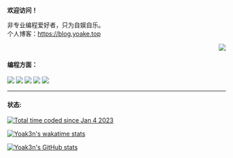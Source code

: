 **欢迎访问！**
<!-- 
[![Readme Card](https://github-readme-stats-omega-ten-91.vercel.app/api/pin/?username=Yoak3n&repo=SerialPagesGenerator4notion)](https://github.com/Yoak3n/SerialPagesGenerator4notion)
[![Readme Card](https://github-readme-stats-omega-ten-91.vercel.app/api/pin/?username=Yoak3n&repo=EdgeGPT-http)](https://github.com/Yoak3n/EdgeGPT-http) 
-->

非专业编程爱好者，只为自娱自乐。  
个人博客：https://blog.yoake.top

<img align="right" src="https://github-readme-stats-omega-ten-91.vercel.app/api/top-langs/?username=Yoak3n&layout=compact&hide=dockerfile">
  
<br>
  
#### 编程方面：
![](https://img.shields.io/badge/-Python-3e74a2?style=flat-square&logo=Python&logoColor=fff)
![](https://img.shields.io/badge/-Go-00add8?style=flat-square&logo=Go&logoColor=fff)
![](https://img.shields.io/badge/-Vue-4fc08d?style=flat-square&logo=Vue.js&logoColor=fff)
![](https://img.shields.io/badge/-Docker-2496ED?style=flat-square&logo=Docker&logoColor=fff)
![](https://img.shields.io/badge/-Archlinux-33aadd?style=flat-square&logo=Archlinux&logoColor=fff)



<hr>

#### 状态:
<p><a href="https://wakatime.com/@dad597c9-8d2e-47ad-b896-444bc51cb9ae"><img src="https://wakatime.com/badge/user/dad597c9-8d2e-47ad-b896-444bc51cb9ae.svg" alt="Total time coded since Jan 4 2023" /></a></p>
<a href="https://wakatime.com/@Yoak3n"><img  src="https://github-readme-stats-omega-ten-91.vercel.app/api/wakatime?username=Yoak3n&layout=compact&hide_title=true&range=last_7_days" alt="Yoak3n's wakatime stats"></a>

<a href="https://github.com/anuraghazra/github-readme-stats"><img  src="https://github-readme-stats-omega-ten-91.vercel.app/api?username=Yoak3n&show_icons=true" alt="Yoak3n's GitHub stats"></a>




<!--#START_SECTION:waka-->
<!--#END_SECTION:waka-->















<!--
**Yoak3n/Yoak3n** is a ✨ _special_ ✨ repository because its `README.md` (this file) appears on your GitHub profile.

Here are some ideas to get you started:

- 🔭 I’m currently working on ...
- 🌱 I’m currently learning ...
- 👯 I’m looking to collaborate on ...
- 🤔 I’m looking for help with ...
- 💬 Ask me about ...
- 📫 How to reach me: ...
- 😄 Pronouns: ...
- ⚡ Fun fact: ...
-->
